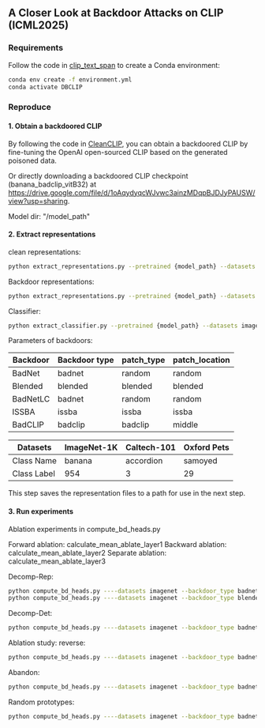 ## A Closer Look at Backdoor Attacks on CLIP (ICML2025)

### Requirements

Follow the code in [clip_text_span](https://github.com/yossigandelsman/clip_text_span) to create a Conda environment:
```bash
conda env create -f environment.yml
conda activate DBCLIP
```

### Reproduce

#### 1. Obtain a backdoored CLIP

By following the code in [CleanCLIP](https://github.com/nishadsinghi/CleanCLIP), you can obtain a backdoored CLIP by fine-tuning the OpenAI open-sourced CLIP based on the generated poisoned data. 

Or directly downloading a backdoored CLIP checkpoint (banana_badclip_vitB32) at https://drive.google.com/file/d/1oAqydyqcWJvwc3ainzMDqpBJDJyPAUSW/view?usp=sharing.

Model dir: "/model_path"

#### 2. Extract representations

clean representations: 
```bash
python extract_representations.py --pretrained {model_path} --datasets imagenet --backdoor_type badnet --patch_type random --patch_location random --target_label 954
```

Backdoor representations: 
```bash
python extract_representations.py --pretrained {model_path} --datasets imagenet --backdoor_type badnet --patch_type random --patch_location random --target_label 954 --add_backdoor
```

Classifier: 
```bash
python extract_classifier.py --pretrained {model_path} --datasets imagenet --backdoor_type badnet --target_label 954
```

Parameters of backdoors:

| Backdoor | Backdoor type | patch_type|patch_location|
|--------|--------|--------|--------|
|BadNet | badnet | random | random|
| Blended | blended | blended | blended|
| BadNetLC | badnet | random |random |
| ISSBA |issba  | issba |issba |
| BadCLIP | badclip | badclip | middle|

|Datasets|ImageNet-1K | Caltech-101|Oxford Pets |
|--------|--------|--------|--------|
|Class Name| banana | accordion  |  samoyed |
|Class Label|  954 |  3 | 29 |


This step saves the representation files to a path for use in the next step.

#### 3. Run experiments

Ablation experiments in compute_bd_heads.py 

Forward ablation: calculate_mean_ablate_layer1
Backward ablation: calculate_mean_ablate_layer2
Separate ablation: calculate_mean_ablate_layer3

Decomp-Rep:

```bash
python compute_bd_heads.py ----datasets imagenet --backdoor_type badnet --target_label 954 --head_ablation mean_ablate --ablate_means edit
python compute_bd_heads.py ----datasets imagenet --backdoor_type blended --target_label 954 --mlp_ablation mean_ablate
```

Decomp-Det:
```bash
python compute_bd_heads.py ----datasets imagenet --backdoor_type badnet --target_label 954 --head_ablation mean_ablate --ablate_means detect
```

Ablation study:
reverse: 
```bash
python compute_bd_heads.py ----datasets imagenet --backdoor_type badnet --target_label 954 --head_ablation mean_ablate --ablate_means reverse
```

Abandon: 
```bash
python compute_bd_heads.py ----datasets imagenet --backdoor_type badnet --target_label 954 --head_ablation zero_value_ablate --ablate_means edit
```

Random prototypes: 
```bash
python compute_bd_heads.py ----datasets imagenet --backdoor_type badnet --target_label 954 --head_ablation random_value_ablate --ablate_means edit
```


